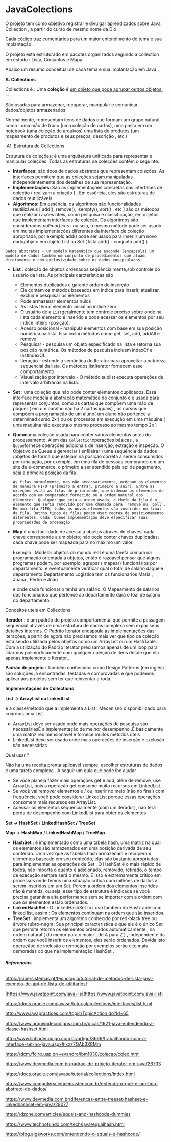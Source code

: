 # JavaColections



O projeto tem como objetivo registrar e divulgar aprendizados sobre Java Collection , a partir do curso de mesmo nome da Dio . 

Cada código traz comentários para um maior entendimento do tema e sua implantação . 

O projeto esta estruturado em pacotes organizados segundo a collection em estudo : Lista, Conjuntos e Mapa.

Abaixo um resumo conceitual de cada tema e sua implantação em Java . 

**A. Collections**

Collections é : Uma **coleção** é <u>um objeto que pode agrupar outros objetos.</u> ... 

São usadas para armazenar, recuperar, manipular e comunicar dados/objetos armazenados

Normalmente, representam itens de dados que formam um grupo natural, como :
			uma mão de truco (uma coleção de cartas), 
			uma pasta em um notebook  (uma coleção de arquivos) 
			uma lista de produtos (um mapeamento de produtos e seus preços, descrição , etc )

​	A1. Estrutura de Collections

Estrutura de coleções:  é uma arquitetura unificada para representar e manipular coleções. 
Todas as estruturas de coleções contêm o seguinte:

- **Interfaces:** são tipos de dados abstratos que representam coleções. As interfaces permitem que as coleções sejam manipuladas independentemente dos detalhes de sua representação.
- **Implementações:** São as implementações concretas das interfaces de coleção ( realizam a criação ) . Em essência, eles são estruturas de dados reutilizáveis.
- **Algoritmos:** Em essência, os algoritmos são funcionalidades reutilizáveis [ add(), remove(), isempty(), sort() , etc ] são os métodos que realizam ações úteis, como pesquisa e classificação, em objetos que implementam interfaces de coleção. Os algoritmos são considerados *polimórficos* : ou seja, o mesmo método pode ser usado em muitas implementações diferentes da interface de coleção apropriada, por exemplo add() pode ser usado para inseriir um novo dado/objeto em objeto List ou Set ( lista.add() -  conjunto.add() )

```
Dados abstratos - um modelo matemático que esconde (encapsula) um modelo de dados também um conjunto de procedimentos que atuam diretamente e com exclusividade sobre os dados encapsulados.
```



- **List** : coleção de objetos ordenados seqüêncialmente,sob controle do usuário da lista. As principais carcterísticas são 

  - Elementos duplicados e garante ordem de inserção
  - Ele contém os métodos baseados em índice para inserir, atualizar, excluir e pesquisar os elementos  
  - Pode armazenar elementos nulos
  - As listas têm o elemento inicial no índice zero 
  -  O usuário de a `List`geralmente tem controle preciso sobre onde na lista cada elemento é inserido e pode acessar os elementos por seu índice inteiro (posição).
  - Acesso posicional - manipula elementos com base em sua posição numérica na lista. Isso inclui métodos como get, set, add, addAll e remove.
  - Pesquisar - pesquisa um objeto especificado na lista e retorna sua posição numérica. Os métodos de pesquisa incluem indexOf e lastIndexOf.
  - Iteração - estende a semântica do Iterator para aproveitar a natureza sequencial da lista. Os métodos listIterator fornecem esse comportamento.
  - Visualização por intervalo - O método sublist executa operações de intervalo arbitrárias na lista.

- **Set** : uma coleção que não pode conter elementos duplicados. Essa interface modela a abstração matemática do conjunto e é usada para representar conjuntos, como as cartas que compõem uma mão de pôquer ( em um baralho não há 2 cartas iguais) , os cursos que compõem a programação de um aluno( um aluno não pertence a determinad curso 2x ) ou os processos em execução em uma máquina ( uma maquina não executa o mesmo processo ao mesmo tempo 2x ) 

  

- **Queue**uma coleção usada para conter vários elementos antes do processamento. Além das `Collection`operações básicas , a `Queue`fornece operações adicionais de inserção, extração e inspeção. O Objetivo da Queue é gerenciar ( enfileirar ) uma sequência da dados /objetos de forma que estejam na posição correta a serem consumidos por uma ação, por exemplo,  em uma fila de pessoas comprando em um site de e-commerce, o primeiro a ser atendido pela api de pagamento, seja a primeira posição da fila . 

  ```
  As filas normalmente, mas não necessariamente, ordenam os elementos de maneira FIFO (primeiro a entrar, primeiro a sair). Entre as exceções estão as filas de prioridade, que ordenam os elementos de acordo com um comparador fornecido ou a ordem natural dos elementos. Qualquer que seja a ordem usada, o chefe da fila é o elemento que seria removido por uma chamada para `remove`ou `poll`. Em uma fila FIFO, todos os novos elementos são inseridos no final da fila. Outros tipos de filas podem usar regras de posicionamento diferentes. Cada `Queue`implementação deve especificar suas propriedades de ordenação.
  ```

  

- **Map** é uma facilidade de acesso a objetos através de chaves, cada chave corresponde a um objeto; não pode conter chaves duplicadas; cada chave pode ser mapeada para no máximo um valor. 

  Exemplo : 
  Modelar objetos do mundo real é uma tarefa comum na programação orientada a objetos, então é razoável pensar que alguns programas podem, por exemplo, agrupar ( mapear) funcionários por departamento, e eventualmente verificar qual o total de salário daquele departamento 
  Departamento Logistica tem os funcionarios Maria , Joana , Pedro e João

  e onde cada funcionario tenha um salário. O Mapeamento de salarios dos funcionarios que pertence ao departamento dará o toal de salário do departamento. 



Conceitos uteis em Collections 

**Iterador** : é um padrão de projeto comportamental que permite a passagem sequencial através de uma estrutura de dados complexa sem expor seus detalhes internos. O Padrão Iterator encapsula as implementações das iterações, a partir de agora não precisamos mais ver que tipo de coleção está sendo utilizada pelos objetos como um ArrayList ou um HashTable. Com a utilização do Padrão Iterator precisamos apenas de um loop para lidarmos polimorficamente com qualquer coleção de itens desde que ela apenas implemente o Iterator..

**Padrão de projeto** : Também conhecidos como Design Patterns (em inglês) são soluções já encontradas, testadas e comprovadas e que podemos aplicar aos projetos sem ter que reinventar a roda. 



**Implementações de  Collections** 

**List ->** **ArrayList ou LinkedList**  

é a classe/método  que a implementa a List . Mecanisno disponibilizado para criarmos uma List.  



- ArrayList deve ser usado onde mais operações de pesquisa são necessáriasÉ a implementação de melhor desempenho .É basicamente uma matriz redimensionável e  fornece  muitos métodos úteis
- LinkedList deve ser usado onde mais operações de inserção e exclusão são necessárias

Qual usar ? 

Não há uma receita pronta aplicavel sempre, escolher estruturas de dados é uma tarefa complexa . A seguir um guia que pode lhe ajudar . 

- Se você planeja fazer mais operações get e add, além de remove, use ArrayList, pois a operação get consome muito recursos  em LinkedList. 
- Se você vai remover elementos e / ou inserir no meio (não no final) com frequência, você pode considerar  LinkedList porque essas operações consomem mais recursos  em ArrayList.
- Acessar os elementos sequencialmente (com um iterador), não terá perda de desempenho com LinkedList para obter os elementos



**Set ->** **HashSet** / **LinkedHashSet / TreeSet**

**Map ->** **HashMap** / **LinkedHashMap / TreeMap**

- **HashSet** :  é implementado como uma tabela hash, uma matriz na qual os elementos são armazenados em uma posição derivada de seu conteúdo. Uma vez que as tabelas hash armazenam e recuperam elementos baseado em seu conteúdo, elas são bastante apropriadas para implementar as operações de Set . O HashSet é o mais rápido de todos, não importa o quanto é  adicionado, removido, retirado, o tempo de execução sempre será o mesmo. E isso é extremamente crítico em processos onde temos uma situação crítica com milhões de dados a serem inseridos em um Set. Porem a  ordem dos elementos inseridos não é mantida, ou seja, esse tipo de estrutura é indicada se você precisa garantir a alta performance sem se importar com a ordem com que os elementos estão ordenados.
- **LinkedHashSet** :  O LinkedHashSet faz uso também do HashTable com linked list, assim :  Os elementos continuam na ordem que são inseridos. 
- **TreeSet** : implementa um algoritmo conhecido por red-black tree ou árvore rubro-negra. Sua principal característica é que ele é o único Set que permite retorna os elementos ordenados automaticamente , na ordem natural ( do menor para o maior , de A para Z ) , independente da ordem que você inserir os elementos, eles serão ordenados. Devida isto operaçãoe de inclusão e remoção por exemplos serão uito mais demoradas do que na implementação HashSet . 



###### **Referencias** 

https://cibersistemas.pt/tecnologia/tutorial-de-metodos-de-lista-java-exemplo-de-api-de-lista-de-utilitarios/

[https://www.javatpoint.com/java-lis](https://www.javatpoint.com/java-list)

https://docs.oracle.com/javase/tutorial/collections/interfaces/list.html

http://www.javapractices.com/topic/TopicAction.do?Id=65

https://www.arquivodecodigos.com.br/dicas/1621-java-entendendo-a-classe-hashset.html

 http://www.linhadecodigo.com.br/artigo/3669/trabalhando-com-a-interface-set-no-java.aspx#ixzz7GAb3X8Mm

https://dcm.ffclrp.usp.br/~evandro/ibm1030/colecao/colec.html

https://www.devmedia.com.br/padrao-de-projeto-iterator-em-java/26733

https://docs.oracle.com/javase/tutorial/collections/index.html

https://www.computersciencemaster.com.br/entenda-o-que-e-um-tipo-abstrato-de-dados/

https://www.devmedia.com.br/diferencas-entre-treeset-hashset-e-linkedhashset-em-java/29077

https://dzone.com/articles/equals-and-hashcode-dummies

https://www.technofundo.com/tech/java/equalhash.html

https://blog.algaworks.com/entendendo-o-equals-e-hashcode/
